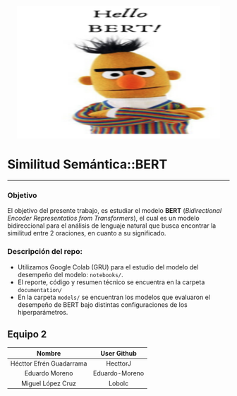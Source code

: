 <p align="center">
  <img width="460" height="300" src="https://github.com/Eduardo-Moreno/DL_equipo_2/blob/main/images/BERT.png">
</p>

# Similitud Semántica::BERT
***

### Objetivo

El objetivo del presente trabajo, es estudiar el modelo **BERT** (*Bidirectional Encoder Representatios from Transformers*), el cual es un modelo bidireccional para el análisis de lenguaje natural que busca encontrar la similitud entre 2 oraciones, en cuanto a su significado.

### Descripción del repo:

- Utilizamos Google Colab (GRU) para el estudio del modelo del desempeño del modelo: `notebooks/`.
- El reporte, código y resumen técnico se encuentra en la carpeta `documentation/`
- En la carpeta `models/` se encuentran los modelos que evaluaron el desempeño de BERT bajo distintas configuraciones de los hiperparámetros.


## Equipo 2

| Nombre | User Github | 
|:---:|:---:|
| Hécttor Efrén Guadarrama | HecttorJ | 
| Eduardo Moreno | Eduardo-Moreno| 
| Miguel López Cruz | Lobolc| 
